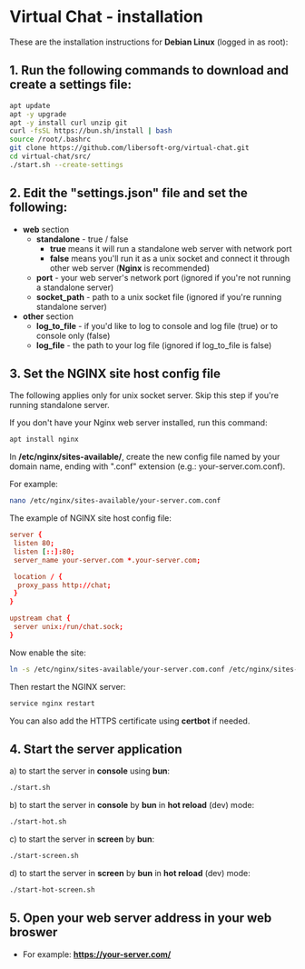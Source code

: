 # Virtual Chat - installation

These are the installation instructions for **Debian Linux** (logged in as root):

## 1. Run the following commands to download and create a settings file:

```bash
apt update
apt -y upgrade
apt -y install curl unzip git
curl -fsSL https://bun.sh/install | bash
source /root/.bashrc
git clone https://github.com/libersoft-org/virtual-chat.git
cd virtual-chat/src/
./start.sh --create-settings
```

## 2. Edit the "settings.json" file and set the following:
- **web** section
  - **standalone** - true / false
    - **true** means it will run a standalone web server with network port
    - **false** means you'll run it as a unix socket and connect it through other web server (**Nginx** is recommended)
  - **port** - your web server's network port (ignored if you're not running a standalone server)
  - **socket_path** - path to a unix socket file (ignored if you're running standalone server)
- **other** section
  - **log_to_file** - if you'd like to log to console and log file (true) or to console only (false)
  - **log_file** - the path to your log file (ignored if log_to_file is false)

## 3. Set the NGINX site host config file

The following applies only for unix socket server. Skip this step if you're running standalone server.

If you don't have your Nginx web server installed, run this command:

```bash
apt install nginx
```

In **/etc/nginx/sites-available/**, create the new config file named by your domain name, ending with ".conf" extension (e.g.: your-server.com.conf).

For example:

```bash
nano /etc/nginx/sites-available/your-server.com.conf
```

The example of NGINX site host config file:

```conf
server {
 listen 80;
 listen [::]:80;
 server_name your-server.com *.your-server.com;

 location / {
  proxy_pass http://chat;
 }
}

upstream chat {
 server unix:/run/chat.sock;
}
```

Now enable the site:

```bash
ln -s /etc/nginx/sites-available/your-server.com.conf /etc/nginx/sites-enabled/your-server.com.conf
```

Then restart the NGINX server:

```bash
service nginx restart
```

You can also add the HTTPS certificate using **certbot** if needed.

## 4. Start the server application

a) to start the server in **console** using **bun**:

```bash
./start.sh
```

b) to start the server in **console** by **bun** in **hot reload** (dev) mode:

```bash
./start-hot.sh
```

c) to start the server in **screen** by **bun**:

```bash
./start-screen.sh
```

d) to start the server in **screen** by **bun** in **hot reload** (dev) mode:

```bash
./start-hot-screen.sh
```

## 5. Open your web server address in your web broswer

- For example: **https://your-server.com/**
